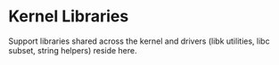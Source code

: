 # Kernel Libraries

Support libraries shared across the kernel and drivers (libk utilities, libc subset, string helpers) reside here.
